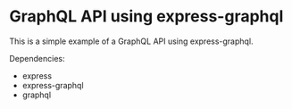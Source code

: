 # GraphQL API using express-graphql

This is a simple example of a GraphQL API using express-graphql.

Dependencies:
- express
- express-graphql
- graphql

